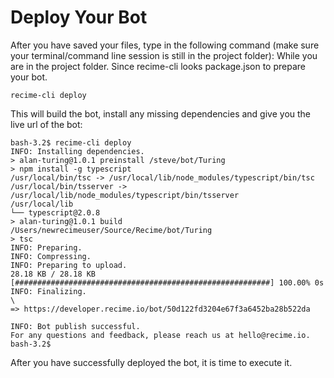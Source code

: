 # Deploy Your Bot

After you have saved your files, type  in the following command \(make sure your terminal/command line session is still in the project folder\): While you are in the project folder. Since recime-cli looks package.json to prepare your bot.

```
recime-cli deploy
```

This will build the bot, install any missing dependencies and give you the live url of the bot:

```
bash-3.2$ recime-cli deploy                                                                
INFO: Installing dependencies.                                                                                                                                       
> alan-turing@1.0.1 preinstall /steve/bot/Turing                      
> npm install -g typescript                                                                                                                                          
/usr/local/bin/tsc -> /usr/local/lib/node_modules/typescript/bin/tsc                       
/usr/local/bin/tsserver -> /usr/local/lib/node_modules/typescript/bin/tsserver             
/usr/local/lib                                                                             
└── typescript@2.0.8                                                                                                                                                       
> alan-turing@1.0.1 build /Users/newrecimeuser/Source/Recime/bot/Turing                           
> tsc                                                                                                                                                                             
INFO: Preparing.                                                                           
INFO: Compressing.                                                                         
INFO: Preparing to upload.                                                                 
28.18 KB / 28.18 KB [#########################################################] 100.00% 0s
INFO: Finalizing.                                                                          
\                                                                                          
=> https://developer.recime.io/bot/50d122fd3204e67f3a6452ba28b522da                                  

INFO: Bot publish successful.                                                                                                                                           
For any questions and feedback, please reach us at hello@recime.io.                                                                                            
bash-3.2$  
```

After you have successfully deployed the bot, it is time to execute it.

